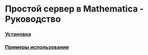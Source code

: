 # Простой сервер в Mathematica - Руководство

### [Установка](../Tutorials/Installation.md)
### [Примеры использования](../Tutorials/ExampleOfUse.md)

